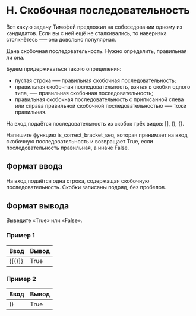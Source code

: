 # H. Скобочная последовательность

Вот какую задачу Тимофей предложил на собеседовании одному из кандидатов. Если вы с ней ещё не сталкивались, то наверняка столкнётесь –— она довольно популярная.

Дана скобочная последовательность. Нужно определить, правильная ли она.

Будем придерживаться такого определения:

-   пустая строка —– правильная скобочная последовательность;
-   правильная скобочная последовательность, взятая в скобки одного типа, –— правильная скобочная последовательность;
-   правильная скобочная последовательность с приписанной слева или справа правильной скобочной последовательностью —– тоже правильная.

На вход подаётся последовательность из скобок трёх видов: [], (), {}.

Напишите функцию is_correct_bracket_seq, которая принимает на вход скобочную последовательность и возвращает True, если последовательность правильная, а иначе False.

## Формат ввода

На вход подаётся одна строка, содержащая скобочную последовательность. Скобки записаны подряд, без пробелов.

## Формат вывода

Выведите «True» или «False».

### Пример 1

<table>
  <thead>
     <tr>
        <th>Ввод</th>
        <th>Вывод</th>
     </tr>
  </thead>
  <tbody>
     <tr>
        <td>{[()]}</td>
        <td>True</td>
     </tr>
  </tbody>
</table>

### Пример 2

<table>
  <thead>
     <tr>
        <th>Ввод</th>
        <th>Вывод</th>
     </tr>
  </thead>
  <tbody>
     <tr>
        <td>()</td>
        <td>True</td>
     </tr>
  </tbody>
</table>
